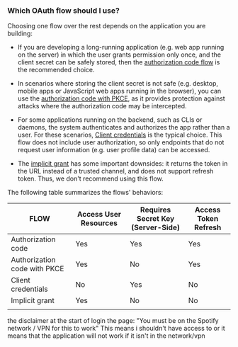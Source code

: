 ### Which OAuth flow should I use?

Choosing one flow over the rest depends on the application you are building:

- If you are developing a long-running application (e.g. web app running on the server) in which the user grants permission only once, and the client secret can be safely stored, then the [authorization code flow](https://developer.spotify.com/documentation/web-api/tutorials/code-flow) is the recommended choice.
    
- In scenarios where storing the client secret is not safe (e.g. desktop, mobile apps or JavaScript web apps running in the browser), you can use the [authorization code with PKCE](https://developer.spotify.com/documentation/web-api/tutorials/code-pkce-flow), as it provides protection against attacks where the authorization code may be intercepted.
    
- For some applications running on the backend, such as CLIs or daemons, the system authenticates and authorizes the app rather than a user. For these scenarios, [Client credentials](https://developer.spotify.com/documentation/web-api/tutorials/client-credentials-flow) is the typical choice. This flow does not include user authorization, so only endpoints that do not request user information (e.g. user profile data) can be accessed.
    
- The [implicit grant](https://developer.spotify.com/documentation/web-api/tutorials/implicit-flow) has some important downsides: it returns the token in the URL instead of a trusted channel, and does not support refresh token. Thus, we don't recommend using this flow.
    

The following table summarizes the flows' behaviors:

| FLOW                         | Access User Resources | Requires Secret Key (Server-Side) | Access Token Refresh |
| ---------------------------- | --------------------- | --------------------------------- | -------------------- |
| Authorization code           | Yes                   | Yes                               | Yes                  |
| Authorization code with PKCE | Yes                   | No                                | Yes                  |
| Client credentials           | No                    | Yes                               | No                   |
| Implicit grant               | Yes                   | No                                | No                   |
|                              |                       |                                   |                      |

the disclaimer at the start of login the page: "You must be on the Spotify network / VPN for this to work" This means i shouldn't have access to or it means that the application will not work if it isn't in the network/vpn